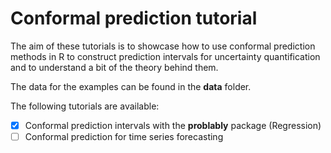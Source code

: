 # Conformal prediction tutorial

The aim of these tutorials is to showcase how to use conformal prediction methods in R to construct prediction intervals for uncertainty quantification and to understand a bit of the theory behind them.

The data for the examples can be found in the **data** folder. 

The following tutorials are available:
- [x] Conformal prediction intervals with the **problably** package (Regression)
- [ ] Conformal prediction for time series forecasting

